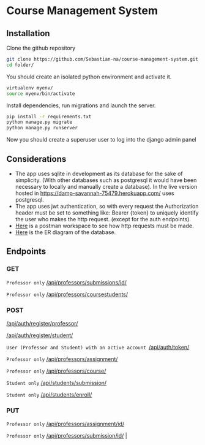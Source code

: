 # Course Management System

## Installation
Clone the github repository

```sh
git clone https://github.com/Sebastian-na/course-management-system.git folder
cd folder/
```

You should create an isolated python environment and activate it.

```sh
virtualenv myenv/
source myenv/bin/activate
```

Install dependencies, run migrations and launch the server. 

```sh
pip install -r requirements.txt 
python manage.py migrate
python manage.py runserver
```

Now you should create a superuser user to log into the django admin panel

## Considerations
- The app uses sqlite in development as its database for the sake of simplicity. (With other databases such as postgresql it would have been necessary to locally and manually create a database). In the live version hosted in https://damp-savannah-75479.herokuapp.com/ uses postgresql.
- The app uses jwt authentication, so with every request the Authorization header must be set to something like: Bearer {token} to uniquely identify the user who makes the http request. (except for the auth endpoints).
- [Here](https://web.postman.co/workspace/e90f4008-b6b4-4c3c-b5ab-12861c561b54) is a postman workspace to see how http requests must be made.
- [Here](https://drawsql.app/platzi-1/diagrams/hi) is the ER diagram of the database.

## Endpoints

### GET
`Professor only`  [/api/professors/submissions/id/](#get-submissions)

`Professor only`  [/api/professors/coursestudents/](#get-submissions)

### POST
[/api/auth/register/professor/](#register-professor)

[/api/auth/register/student/](#register-student)

`User (Professor and Student) with an active account `[/api/auth/token/](#login)

`Professor only`  [/api/professors/assignment/](#create-assignment) 

`Professor only`  [/api/professors/course/](#create-course) 

`Student only`  [/api/students/submission/](#create-submission) 

`Student only` [/api/students/enroll/](#enroll-student)

### PUT
`Professor only`  [/api/professors/assignment/id/](#update-assignment)

`Professor only`  [/api/professors/submission/id/](#update-submission)                                                                  |

